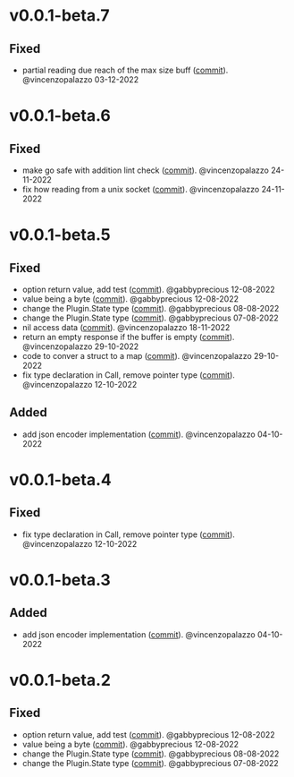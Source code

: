 # v0.0.1-beta.7

## Fixed
- partial reading due reach of the max size buff ([commit](https://github.com/vincenzopalazzo/cln4go/commit/f94fa8209ff440c74303310f9079d5152391588f)). @vincenzopalazzo 03-12-2022

# v0.0.1-beta.6

## Fixed
- make go safe with addition lint check ([commit](https://github.com/vincenzopalazzo/cln4go/commit/1ccd1408b365408bc46e5e2898777f1d08bb8690)). @vincenzopalazzo 24-11-2022
- fix how reading from a unix socket ([commit](https://github.com/vincenzopalazzo/cln4go/commit/bf87d4f6feceec7ce0e6489970c481a029de15ff)). @vincenzopalazzo 24-11-2022

# v0.0.1-beta.5

## Fixed
- option return value, add test ([commit](https://github.com/vincenzopalazzo/cln4go/commit/a59f9a465f10d844980834dd4ea1090fa5ca8e6e)). @gabbyprecious 12-08-2022
- value being a byte ([commit](https://github.com/vincenzopalazzo/cln4go/commit/5724651acfb8923e11bfcd9ac2d624197ccfe6fe)). @gabbyprecious 12-08-2022
- change the Plugin.State type ([commit](https://github.com/vincenzopalazzo/cln4go/commit/7f9e4f1ed63e9e70c4a2b072266e44c826ad9ef7)). @gabbyprecious 08-08-2022
- change the Plugin.State type ([commit](https://github.com/vincenzopalazzo/cln4go/commit/cf258e0ef4b9f30c19e10b0b755e250f6f00eb39)). @gabbyprecious 07-08-2022
- nil access data ([commit](https://github.com/vincenzopalazzo/cln4go/commit/a5be99f6e3f4121708d753990e33f5fa1e2d093b)). @vincenzopalazzo 18-11-2022
- return an empty response if the buffer is empty ([commit](https://github.com/vincenzopalazzo/cln4go/commit/74f2f7d93d0def078470d7cb0c86430bd3a44725)). @vincenzopalazzo 29-10-2022
- code to conver a struct to a map ([commit](https://github.com/vincenzopalazzo/cln4go/commit/17087277873c74cccd817ceebbfba15ce0929ed8)). @vincenzopalazzo 29-10-2022
- fix type declaration in Call, remove pointer type ([commit](https://github.com/vincenzopalazzo/cln4go/commit/5bc91a073182e18b0bcdc87228cc8fdbf0e1c835)). @vincenzopalazzo 12-10-2022

## Added
- add json encoder implementation ([commit](https://github.com/vincenzopalazzo/cln4go/commit/cc8bea295b3ebbdecb129c7674e4fbef5bdeb512)). @vincenzopalazzo 04-10-2022


# v0.0.1-beta.4

## Fixed
- fix type declaration in Call, remove pointer type ([commit](https://github.com/vincenzopalazzo/cln4go/commit/5bc91a073182e18b0bcdc87228cc8fdbf0e1c835)). @vincenzopalazzo 12-10-2022


# v0.0.1-beta.3

## Added
- add json encoder implementation ([commit](https://github.com/vincenzopalazzo/cln4go/commit/cc8bea295b3ebbdecb129c7674e4fbef5bdeb512)). @vincenzopalazzo 04-10-2022


# v0.0.1-beta.2

## Fixed
- option return value, add test ([commit](https://github.com/vincenzopalazzo/cln4go/commit/a59f9a465f10d844980834dd4ea1090fa5ca8e6e)). @gabbyprecious 12-08-2022
- value being a byte ([commit](https://github.com/vincenzopalazzo/cln4go/commit/5724651acfb8923e11bfcd9ac2d624197ccfe6fe)). @gabbyprecious 12-08-2022
- change the Plugin.State type ([commit](https://github.com/vincenzopalazzo/cln4go/commit/7f9e4f1ed63e9e70c4a2b072266e44c826ad9ef7)). @gabbyprecious 08-08-2022
- change the Plugin.State type ([commit](https://github.com/vincenzopalazzo/cln4go/commit/cf258e0ef4b9f30c19e10b0b755e250f6f00eb39)). @gabbyprecious 07-08-2022
